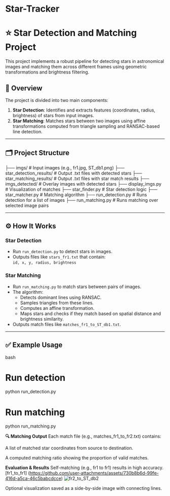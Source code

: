 # Star-Tracker
# ⭐ Star Detection and Matching Project

This project implements a robust pipeline for detecting stars in astronomical images and matching them across different frames using geometric transformations and brightness filtering.

## 📌 Overview

The project is divided into two main components:

1. **Star Detection**: Identifies and extracts features (coordinates, radius, brightness) of stars from input images.
2. **Star Matching**: Matches stars between two images using affine transformations computed from triangle sampling and RANSAC-based line detection.

---

## 🗂️ Project Structure

├── imgs/ # Input images (e.g., fr1.jpg, ST_db1.png)
├── star_detection_results/ # Output .txt files with detected stars
├── star_matching_results/ # Output .txt files with star match results
├── imgs_detected/ # Overlay images with detected stars
├── display_imgs.py # Visualization of matches
├── star_finder.py # Star detection logic
├── star_matcher.py # Matching algorithm
├── run_detection.py # Runs detection for a list of images
├── run_matching.py # Runs matching over selected image pairs


---

## ⚙️ How It Works

### Star Detection

- Run `run_detection.py` to detect stars in images.
- Outputs files like `stars_fr1.txt` that contain:  
  `id, x, y, radius, brightness`

### Star Matching

- Run `run_matching.py` to match stars between pairs of images.
- The algorithm:
  - Detects dominant lines using RANSAC.
  - Samples triangles from these lines.
  - Computes an affine transformation.
  - Maps stars and checks if they match based on spatial distance and brightness similarity.
- Outputs match files like `matches_fr1_to_ST_db1.txt`.

---

## ✅ Example Usage

bash
# Run detection
python run_detection.py

# Run matching
python run_matching.py

**🔍 Matching Output**
Each match file (e.g., matches_fr1_to_fr2.txt) contains:

A list of matched star coordinates from source to destination.

A computed matching ratio showing the proportion of valid matches.

 **Evaluation & Results**
Self-matching (e.g., fr1 to fr1) results in high accuracy.[fr1_to_fr1] (https://github.com/user-attachments/assets/730b8b6d-99fe-416d-a5ca-46c5babcdcce)
![‏‏fr2_to_ST_db2](https://github.com/user-attachments/assets/63566a8f-3d4b-42cf-9b76-29e84fbc122a)

Optional visualization saved as a side-by-side image with connecting lines.

